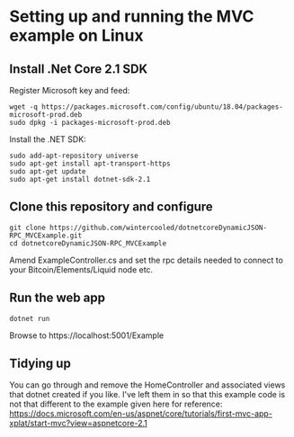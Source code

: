 # Setting up and running the MVC example on Linux

## Install .Net Core 2.1 SDK

Register Microsoft key and feed:

```
wget -q https://packages.microsoft.com/config/ubuntu/18.04/packages-microsoft-prod.deb
sudo dpkg -i packages-microsoft-prod.deb
```

Install the .NET SDK:

```
sudo add-apt-repository universe
sudo apt-get install apt-transport-https
sudo apt-get update
sudo apt-get install dotnet-sdk-2.1
```

## Clone this repository and configure

```
git clone https://github.com/wintercooled/dotnetcoreDynamicJSON-RPC_MVCExample.git
cd dotnetcoreDynamicJSON-RPC_MVCExample
```

Amend ExampleController.cs and set the rpc details needed to connect to your Bitcoin/Elements/Liquid node etc.

## Run the web app

```
dotnet run
```

Browse to https://localhost:5001/Example

## Tidying up

You can go through and remove the HomeController and associated views that dotnet created if you like. I've left them in so that this example code is not that different to the example given here for reference: https://docs.microsoft.com/en-us/aspnet/core/tutorials/first-mvc-app-xplat/start-mvc?view=aspnetcore-2.1
